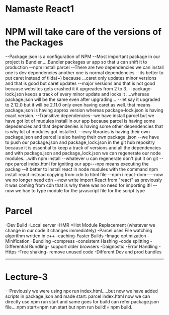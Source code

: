 # Namaste React1

# NPM will take care of the versions of the Packages
--Package.json is a configuration of NPM
--Most important package in our project is Bundler.....Bundler packages ur app so that u can shift it to production
--npm install parcel
--There are two dependencies we can install one is dev dependencies another one is normal dependencies
--its better to put caret instead of tilda(~) because ...caret only updates minor versions and that is good but caret updates
--major versions and that is not good because websites gets crashed it it upgreades from 2 to 3.
--package-lock.json keeps a track of every minor update and locks it ....whereas package.json will be the same even after upgrading...
--let say it upgraded to 2.12.0 but it will be 2.11.0 only even having caret as well. that means package.json is having approx version whereas package-lock.json is having exact version.
--Transitive dependencies--we have install parcel but we have got lot of mudules install in our app because parcel is having some depedencies and that dependenies is having some other dependencies that is why lot of modules got installed.
--evry libraries is having their own package.json and parcel is also having their own package .json
--we have to push our package.json and package_lock.json in the git hub repositry because it is essential to keep a track of versions and all the dependencies and with package.json and package_lock.json we can regenerate our node modules....with npm install
--whatever u can regenerate don't put it on git
--npx parcel index.html for igniting our app---npx means executing the packag
--it better to install react in node mudules with the command npm install react instead copying from cdn to html file
--npm i react-dom----now we no longer need cdn
--now write import React from "react" as previously it was coming from cdn that is why there was no need for importing it!!
--now we hae to type module for the javascript file for the script type


# Parcel
-Dev Build
-Local server
-HMR =Hot Module Replacement (whatever we change in our code it changes immediately)
-Parcel uses File watching algorithm written in c++ 
-caching-Faster Builds
-Image optimization
-Minification
-Bundling
-compress
-consistent Hashing
-code splitting
-Differential Bundling- support older browsers
-Daignostic
-Error Handling
-Https
-Tree shaking- remove unused code
-Different Dev and prod bundles

-----------------------------------------------------------------------------
# Lecture-3
--Previously we were using npx run index.html.....but now we have added scripts in package.json and made start: parcel index.html
now we can directly use npm run start and same goes for build can refer package.json file....npm start=npm run start but npm run build!= npm build.
